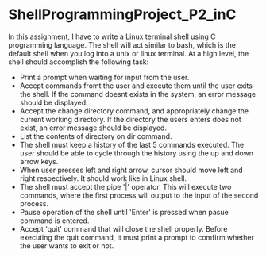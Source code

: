 # ShellProgrammingProject_P2_inC

In this assignment, I have to write a Linux terminal shell using C programming language. The shell will act similar to bash, which is the default shell when you log into a unix or linux terminal. At a high level, the shell should accomplish the following task:
- Print a prompt when waiting for input from the user.
- Accept commands fromt the user and execute them until the user exits the shell. If the command doesnt exists in the system, an error message should be displayed.
- Accept the change directory command, and appropriately change the current working directory. If the directory the users enters does not exist, an error message should be displayed.
- List the contents of directory on dir command.
- The shell must keep a history of the last 5 commands executed. The user should be able to cycle through the history using the up and down arrow keys.
- When user presses left and right arrow, cursor should move left and right respectively. It should work like in Linux shell.
- The shell must accept the pipe '|' operator. This will execute two commands, where the first process will output to the input of the second process.
- Pause operation of the shell until 'Enter' is pressed when pasue command is entered.
- Accept 'quit' command that will close the shell properly. Before executing the quit command, it must print a prompt to comfirm whether the user wants to exit or not.


